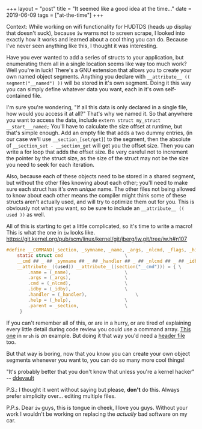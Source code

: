 +++
layout = "post"
title = "It seemed like a good idea at the time..."
date = 2019-06-09
tags = ["at-the-time"]
+++

Context: While working on wifi functionality for HUDTDS (heads up display that doesn't suck), because `iw` warns not to
screen scrape, I looked into exactly how it works and learned about a cool thing you can do. Because I've never seen
anything like this, I thought it was interesting.

Have you ever wanted to add a series of structs to your application, but enumerating them all in a single location
seems like way too much work? Well you're in luck! There's a GNU extension that allows you to create your own named
object segments. Anything you declare with `__attribute__ (( segment("__named") ))` will be stored in it's own segment.
Doing it this way you can simply define whatever data you want, each in it's own self-contained file.

I'm sure you're wondering, "If all this data is only declared in a single file, how would you access it at all?" That's
why we named it. So that anywhere you want to access the data, include `extern struct my_struct __start___named;`
You'll have to calculate the size offset at runtime, but that's simple enough. Add an empty file that adds a two dummy
entries, (in our case we'll use `__section_[set/get]`) to the segment, then the absolute of
`__section_set - __section_get` will get you the offset size. Then you can write a for loop that adds the offset size.
Be very careful not to increment the pointer by the struct size, as the size of the struct may not be the size you need
to seek for each iteration.

Also, because each of these objects need to be stored in a shared segment, but without the other files knowing about
each other; you'll need to make sure each struct has it's own *unique* name. The other files not being allowed to know
about each other means the compiler might think some of these structs aren't actually used, and will try to optimize
them out for you. This is obviously not what you want, so be sure to include an `__attribute__ (( used ))` as well.

All of this is starting to get a little complicated, so it's time to write a macro! This is what the one in `iw` looks
like. https://git.kernel.org/pub/scm/linux/kernel/git/jberg/iw.git/tree/iw.h#n107

```c
#define __COMMAND(_section, _symname, _name, _args, _nlcmd, _flags, _hidden, _idby, _handler, _help)\
    static struct cmd                       \
    __cmd ## _ ## _symname ## _ ## _handler ## _ ## _nlcmd ## _ ## _idby ## _ ## _hidden\
    __attribute__((used)) __attribute__((section("__cmd"))) = { \
        .name = (_name),                    \
        .args = (_args),                    \
        .cmd = (_nlcmd),                    \
        .idby = (_idby),                    \
        .handler = (_handler),                  \
        .help = (_help),                    \
        .parent = _section,                 \
     }
```

If you can't remember all of this, or are in a hurry, or are tired of explaining every little detail during code review
you could use a command array. [This one](https://git.sr.ht/~emersion/mrsh/tree/master/builtin/builtin.c#L9-42) in
`mrsh` is *an* example. But doing it that way you'd need a
[header file](https://git.sr.ht/~emersion/mrsh/tree/master/include/builtin.h#L11-34) too.

But that way is boring, now that you know you can create your own object segments whenever you want to, you can do so
many more cool things!

"It's probably better that you don't know that unless you're a kernel hacker" -- [ddevault](https://drewdevault.com/)

P.S.: I thought it went without saying but please, **don't** do this. Always prefer simplicity over... editing multiple
files.

P.P.s. Dear `iw` guys, this is tongue in cheek, I love you guys. Without your work I wouldn't be working on replacing
the *actually* bad software on my car.
